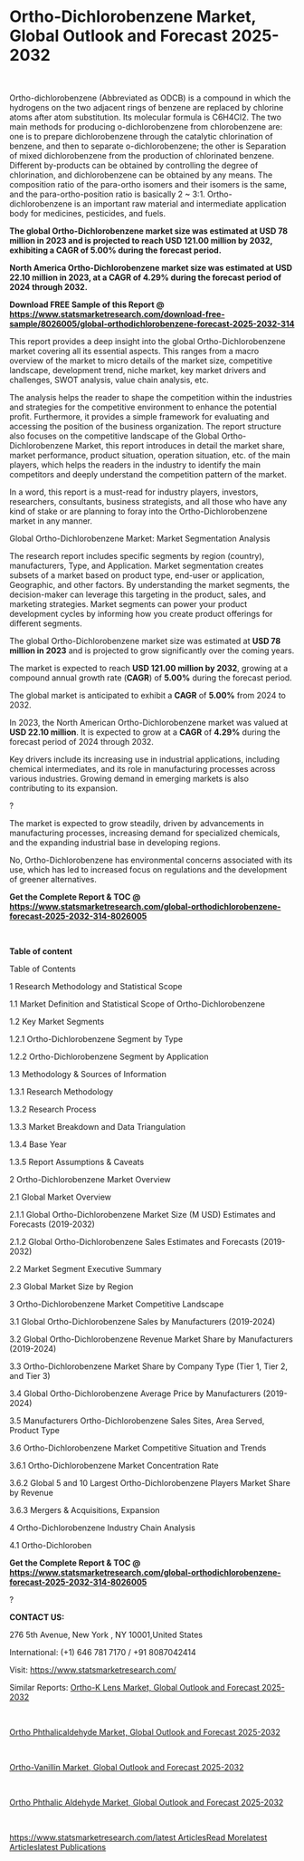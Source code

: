 <h1>Ortho-Dichlorobenzene Market, Global Outlook and Forecast 2025-2032</h1><br/><p>Ortho-dichlorobenzene (Abbreviated as ODCB) is a compound in which the hydrogens on the two adjacent rings of benzene are replaced by chlorine atoms after atom substitution. Its molecular formula is C6H4Cl2. The two main methods for producing o-dichlorobenzene from chlorobenzene are: one is to prepare dichlorobenzene through the catalytic chlorination of benzene, and then to separate o-dichlorobenzene; the other is Separation of mixed dichlorobenzene from the production of chlorinated benzene. Different by-products can be obtained by controlling the degree of chlorination, and dichlorobenzene can be obtained by any means. The composition ratio of the para-ortho isomers and their isomers is the same, and the para-ortho-position ratio is basically 2 ~ 3:1. Ortho-dichlorobenzene is an important raw material and intermediate application body for medicines, pesticides, and fuels.</p>
 
 
 
 <p><strong>The global Ortho-Dichlorobenzene market size was estimated at USD 78 million in 2023 and is projected to reach USD 121.00 million by 2032, exhibiting a <strong>CAGR</strong> of 5.00% during the forecast period.</strong></p>
 
 
 
 <p><strong>North America Ortho-Dichlorobenzene market size was estimated at USD 22.10 million in 2023, at a <strong>CAGR</strong> of 4.29% during the forecast period of 2024 through 2032.</strong></p>
 
 
 
 <p><strong>Download FREE Sample of this Report @ <a href="https://www.statsmarketresearch.com/download-free-sample/8026005/global-orthodichlorobenzene-forecast-2025-2032-314">https://www.statsmarketresearch.com/download-free-sample/8026005/global-orthodichlorobenzene-forecast-2025-2032-314</a></strong></p>
 
 
 
 <p>This report provides a deep insight into the global Ortho-Dichlorobenzene market covering all its essential aspects. This ranges from a macro overview of the market to micro details of the market size, competitive landscape, development trend, niche market, key market drivers and challenges, SWOT analysis, value chain analysis, etc.</p>
 
 
 
 <p>The analysis helps the reader to shape the competition within the industries and strategies for the competitive environment to enhance the potential profit. Furthermore, it provides a simple framework for evaluating and accessing the position of the business organization. The report structure also focuses on the competitive landscape of the Global Ortho-Dichlorobenzene Market, this report introduces in detail the market share, market performance, product situation, operation situation, etc. of the main players, which helps the readers in the industry to identify the main competitors and deeply understand the competition pattern of the market.</p>
 
 
 
 <p>In a word, this report is a must-read for industry players, investors, researchers, consultants, business strategists, and all those who have any kind of stake or are planning to foray into the Ortho-Dichlorobenzene market in any manner.</p>
 
 
 
 <p>Global Ortho-Dichlorobenzene Market: Market Segmentation Analysis</p>
 
 
 
 <p>The research report includes specific segments by region (country), manufacturers, Type, and Application. Market segmentation creates subsets of a market based on product type, end-user or application, Geographic, and other factors. By understanding the market segments, the decision-maker can leverage this targeting in the product, sales, and marketing strategies. Market segments can power your product development cycles by informing how you create product offerings for different segments.</p>
 
 
 
 <p>The global Ortho-Dichlorobenzene market size was estimated at <strong>USD 78 million in 2023</strong> and is projected to grow significantly over the coming years.</p>
 
 
 
 <p>The market is expected to reach <strong>USD 121.00 million by 2032</strong>, growing at a compound annual growth rate (<strong>CAGR</strong>) of <strong>5.00%</strong> during the forecast period.</p>
 
 
 
 <p>The global market is anticipated to exhibit a <strong>CAGR</strong> of <strong>5.00%</strong> from 2024 to 2032.</p>
 
 
 
 <p>In 2023, the North American Ortho-Dichlorobenzene market was valued at <strong>USD 22.10 million</strong>. It is expected to grow at a <strong>CAGR</strong> of <strong>4.29%</strong> during the forecast period of 2024 through 2032.</p>
 
 
 
 <p>Key drivers include its increasing use in industrial applications, including chemical intermediates, and its role in manufacturing processes across various industries. Growing demand in emerging markets is also contributing to its expansion.</p>
 
 
 
 <p>? </p>
 
 
 
 <p>The market is expected to grow steadily, driven by advancements in manufacturing processes, increasing demand for specialized chemicals, and the expanding industrial base in developing regions.</p>
 
 
 
 <p>No, Ortho-Dichlorobenzene has environmental concerns associated with its use, which has led to increased focus on regulations and the development of greener alternatives.</p>
 
 
 
 <div><b>Get the Complete Report & TOC @ <a href="https://www.statsmarketresearch.com/global-orthodichlorobenzene-forecast-2025-2032-314-8026005">https://www.statsmarketresearch.com/global-orthodichlorobenzene-forecast-2025-2032-314-8026005</a></b></div>
 
 
 
 <p><br />
 
 <b>Table of content</b></p>
 
 
 
 <p>Table of Contents<br />
 
 1 Research Methodology and Statistical Scope<br />
 
 1.1 Market Definition and Statistical Scope of Ortho-Dichlorobenzene<br />
 
 1.2 Key Market Segments<br />
 
 1.2.1 Ortho-Dichlorobenzene Segment by Type<br />
 
 1.2.2 Ortho-Dichlorobenzene Segment by Application<br />
 
 1.3 Methodology & Sources of Information<br />
 
 1.3.1 Research Methodology<br />
 
 1.3.2 Research Process<br />
 
 1.3.3 Market Breakdown and Data Triangulation<br />
 
 1.3.4 Base Year<br />
 
 1.3.5 Report Assumptions & Caveats<br />
 
 2 Ortho-Dichlorobenzene Market Overview<br />
 
 2.1 Global Market Overview<br />
 
 2.1.1 Global Ortho-Dichlorobenzene Market Size (M USD) Estimates and Forecasts (2019-2032)<br />
 
 2.1.2 Global Ortho-Dichlorobenzene Sales Estimates and Forecasts (2019-2032)<br />
 
 2.2 Market Segment Executive Summary<br />
 
 2.3 Global Market Size by Region<br />
 
 3 Ortho-Dichlorobenzene Market Competitive Landscape<br />
 
 3.1 Global Ortho-Dichlorobenzene Sales by Manufacturers (2019-2024)<br />
 
 3.2 Global Ortho-Dichlorobenzene Revenue Market Share by Manufacturers (2019-2024)<br />
 
 3.3 Ortho-Dichlorobenzene Market Share by Company Type (Tier 1, Tier 2, and Tier 3)<br />
 
 3.4 Global Ortho-Dichlorobenzene Average Price by Manufacturers (2019-2024)<br />
 
 3.5 Manufacturers Ortho-Dichlorobenzene Sales Sites, Area Served, Product Type<br />
 
 3.6 Ortho-Dichlorobenzene Market Competitive Situation and Trends<br />
 
 3.6.1 Ortho-Dichlorobenzene Market Concentration Rate<br />
 
 3.6.2 Global 5 and 10 Largest Ortho-Dichlorobenzene Players Market Share by Revenue<br />
 
 3.6.3 Mergers & Acquisitions, Expansion<br />
 
 4 Ortho-Dichlorobenzene Industry Chain Analysis<br />
 
 4.1 Ortho-Dichloroben</p>
 
 
 
 <div><b>Get the Complete Report & TOC @ <a href="https://www.statsmarketresearch.com/global-orthodichlorobenzene-forecast-2025-2032-314-8026005">https://www.statsmarketresearch.com/global-orthodichlorobenzene-forecast-2025-2032-314-8026005</a></b></div>
 
 
 
 <p>? </p>
 
 
 
 <p><b>CONTACT US:</b><br />
 
 276 5th Avenue, New York , NY 10001,United States<br />
 
 International: (+1) 646 781 7170 / +91 8087042414<br />
 
 Visit: <a href="https://www.statsmarketresearch.com/">https://www.statsmarketresearch.com/</a><br />
 
 Similar Reports: <a href="https://www.statsmarketresearch.com/global-orthodichlorobenzene-forecast-2025-2032-314-8026005">Ortho-K Lens Market, Global Outlook and Forecast 2025-2032</a><br />
 
 <br />
 
 <a href="https://www.statsmarketresearch.com/global-orthodichlorobenzene-forecast-2025-2032-314-8026005">Ortho Phthalicaldehyde Market, Global Outlook and Forecast 2025-2032</a><br />
 
 <br />
 
 <a href="https://www.statsmarketresearch.com/global-orthodichlorobenzene-forecast-2025-2032-314-8026005">Ortho-Vanillin Market, Global Outlook and Forecast 2025-2032</a><br />
 
 <br />
 
 <a href="https://www.statsmarketresearch.com/global-orthodichlorobenzene-forecast-2025-2032-314-8026005">Ortho Phthalic Aldehyde Market, Global Outlook and Forecast 2025-2032</a><br />
 
 <br />
 
 <a href="https://gyeongbokgung.com">https://www.statsmarketresearch.com/</a><a href="https://hallyeomaritime.com">latest Articles</a><a href="https://jingwansa.com">Read More</a><a href="https://nguoiviet.jp/">latest Articles</a><a href="https://www.intelmarketresearch.com/">latest Publications</a></p>